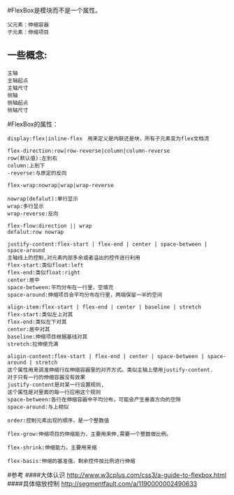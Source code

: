 #FlexBox是模块而不是一个属性。

    父元素：伸缩容器
    子元素：伸缩项目

## 一些概念:

    主轴
    主轴起点
    主轴尺寸
    侧轴
    侧轴起点
    侧轴尺寸

#FlexBox的属性：


    display:flex|inline-flex　用来定义是内联还是块，所有子元素变为flex文档流

    flex-direction:row|row-reverse|column|column-reverse
    row(默认值):左到右
    column:上到下
    -reverse:与原定的反向

    flex-wrap:nowrap|wrap|wrap-reverse

    nowrap(defalut):单行显示
    wrap:多行显示
    wrap-reverse:反向

    flex-flow:direction || wrap
    defalut:row nowrap

    justify-content:flex-start | flex-end | center | space-between | space-around   
    主轴线上的控制,对元素内部多余或者溢出的控件进行利用
    flex-start:类似float:left
    flex-end:类似float:right
    center:居中
    space-between:平均分布在一行里，空填充
    space-around:伸缩项目会平均分布在行里，两端保留一半的空间

    align-item:flex-start | flex-end | center | baseline | stretch  
    flex-start:类似左上对其
    flex-end:类似左下对其
    center:居中对其
    baseline:伸缩项目根据基线对其
    stretch:拉伸使充满

    aligin-content:flex-start | flex-end | center | space-between | space-around | stretch  
    这个属性用来调准伸缩行在伸缩容器里的对齐方式。类似主轴上使用justify-content.
    对于只有一行的伸缩容器没有效果
    justify-content是对某一行设置规则,
    这个属性是对里面的每一行应用这个规则
    space-between:各行在伸缩容器中平均分布，可能会产生垂直方向的空隙
    space-around:与上相似

    order:控制元素出现的顺序，是一个整数值

    flex-grow:伸缩项目的伸缩能力，主要用来伸,需要一个整数做比例。

    flex-shrink:伸缩能力。主要用来缩
    
    flex-basis:伸缩的基准值，剩余控件按比例进行伸缩


#参考
####大体认识
http://www.w3cplus.com/css3/a-guide-to-flexbox.html
####具体缩放控制
http://segmentfault.com/a/1190000002490633
    
